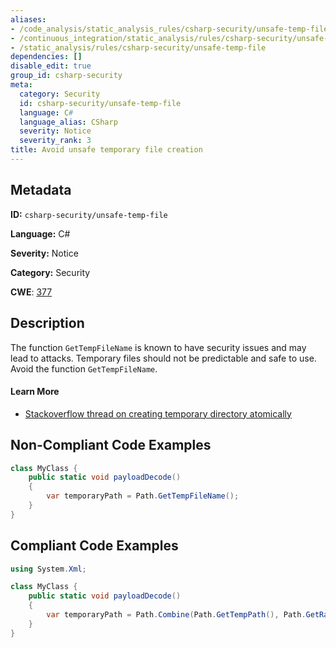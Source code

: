 ```yaml
---
aliases:
- /code_analysis/static_analysis_rules/csharp-security/unsafe-temp-file
- /continuous_integration/static_analysis/rules/csharp-security/unsafe-temp-file
- /static_analysis/rules/csharp-security/unsafe-temp-file
dependencies: []
disable_edit: true
group_id: csharp-security
meta:
  category: Security
  id: csharp-security/unsafe-temp-file
  language: C#
  language_alias: CSharp
  severity: Notice
  severity_rank: 3
title: Avoid unsafe temporary file creation
---
```

<!--  SOURCED FROM https://github.com/DataDog/datadog-static-analyzer-rule-docs -->


## Metadata
**ID:** `csharp-security/unsafe-temp-file`

**Language:** C#

**Severity:** Notice

**Category:** Security

**CWE**: [377](https://cwe.mitre.org/data/definitions/377.html)

## Description
The function `GetTempFileName` is known to have security issues and may lead to attacks. Temporary files should not be predictable and safe to use. Avoid the function `GetTempFileName`.

#### Learn More

 - [Stackoverflow thread on creating temporary directory atomically](https://stackoverflow.com/questions/33446371/anybody-got-a-good-way-to-atomically-create-a-temporary-directory-in-net-manage)

## Non-Compliant Code Examples
```csharp
class MyClass {
    public static void payloadDecode()
    {
        var temporaryPath = Path.GetTempFileName();
    }
}

```

## Compliant Code Examples
```csharp
using System.Xml;

class MyClass {
    public static void payloadDecode()
    {
        var temporaryPath = Path.Combine(Path.GetTempPath(), Path.GetRandomFileName());
    }
}

```
